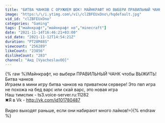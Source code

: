 ```yaml
---
title: "БИТВА ЧАНКОВ С ОРУЖИЕМ ШОК! МАЙНКРАФТ НО ВЫБЕРИ ПРАВИЛЬНЫЙ ЧАНК ЧТОБЫ ВЫЖИТЬ!"
image: "https:\/\/i.ytimg.com\/vi\/clZBFEUxDno\/hqdefault.jpg"
vid_id: "clZBFEUxDno"
categories: "Gaming"
tags: ["майнкрафт","майнкрафт но","minecraft"]
date: "2021-11-14T16:46:21+03:00"
vid_date: "2021-11-12T14:54:21Z"
duration: "PT28M48S"
viewcount: "256289"
likeCount: "23856"
dislikeCount: "283"
channel: "Аид [VyacheslavOO]"
---
```

{% raw %}Майнкрафт, но выбери ПРАВИЛЬНЫЙ ЧАНК чтобы ВЫЖИТЬ! Битва чанков<br />Играем в мини игру битва чанков на приватном сервере! Это пвп игра не похожа на бед варс или скай варс, это новая игра<br />Наш тимспик - ts3.voice-server.ru:11282<br />✖Я в Vk - <a rel="nofollow" target="blank" href="http://vk.com/id101780487">http://vk.com/id101780487</a><br /><br />Видео выходят раньше, если они набирают много лайков!=){% endraw %}
